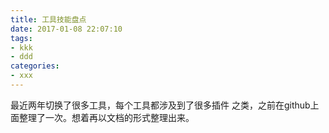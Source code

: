 ```yaml
---
title: 工具技能盘点
date: 2017-01-08 22:07:10
tags:
- kkk
- ddd
categories:
- xxx
---
```

最近两年切换了很多工具，每个工具都涉及到了很多插件
之类，之前在github上面整理了一次。想着再以文档的形式整理出来。